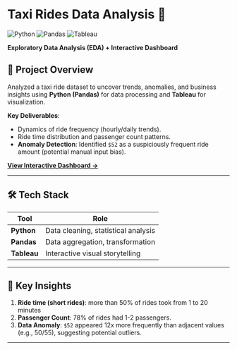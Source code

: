 # Taxi Rides Data Analysis 🚖  

![Python](https://img.shields.io/badge/Python-3.x-blue?logo=python) 
![Pandas](https://img.shields.io/badge/Pandas-1.x-orange?logo=pandas) 
![Tableau](https://img.shields.io/badge/Tableau-Public-yellow?logo=tableau)  

**Exploratory Data Analysis (EDA) + Interactive Dashboard**  

## 📌 Project Overview  
Analyzed a taxi ride dataset to uncover trends, anomalies, and business insights using **Python (Pandas)** for data processing and **Tableau** for visualization.  

**Key Deliverables**:  
- Dynamics of ride frequency (hourly/daily trends).  
- Ride time distribution and passenger count patterns.  
- **Anomaly Detection**: Identified `$52` as a suspiciously frequent ride amount (potential manual input bias).  

**[View Interactive Dashboard →](https://public.tableau.com/app/profile/aleksei5255/viz/Super_Easy_Ride_3000/Sales)**  

---

## 🛠 Tech Stack  
| Tool       | Role                                |  
|------------|-------------------------------------|  
| **Python** | Data cleaning, statistical analysis |  
| **Pandas** | Data aggregation, transformation    |  
| **Tableau**| Interactive visual storytelling     |  

---

## 🔎 Key Insights  
1. **Ride time (short rides)**: more than 50% of rides took from 1 to 20 minutes
2. **Passenger Count**: 78% of rides had 1-2 passengers.  
3. **Data Anomaly**: `$52` appeared 12x more frequently than adjacent values (e.g., $50/$55), suggesting potential outliers.  

---
